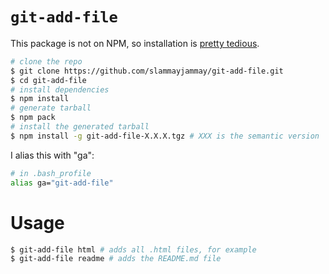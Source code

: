 # `git-add-file`

This package is not on NPM, so installation is [pretty tedious](https://github.com/npm/npm/issues/3055).
```sh
# clone the repo
$ git clone https://github.com/slammayjammay/git-add-file.git
$ cd git-add-file
# install dependencies
$ npm install
# generate tarball
$ npm pack
# install the generated tarball
$ npm install -g git-add-file-X.X.X.tgz # XXX is the semantic version
```

I alias this with "ga":
```sh
# in .bash_profile
alias ga="git-add-file"
```

# Usage
```sh
$ git-add-file html # adds all .html files, for example
$ git-add-file readme # adds the README.md file
```
